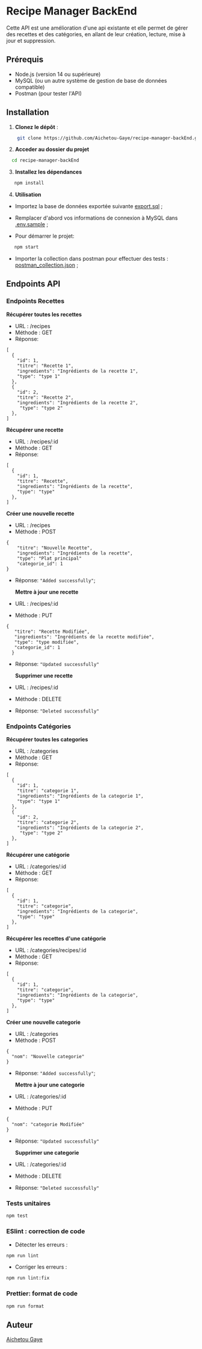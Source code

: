 # Recipe Manager BackEnd

Cette API est une amélioration d'une api existante et elle permet de gérer des recettes et des catégories, en allant de leur création, lecture, mise à jour et suppression.

## Prérequis

- Node.js (version 14 ou supérieure)
- MySQL (ou un autre système de gestion de base de données compatible)
- Postman (pour tester l'API)

## Installation

1. **Clonez le dépôt** :

```bash
    git clone https://github.com/Aichetou-Gaye/recipe-manager-backEnd.git
```

2.  **Acceder au dossier du projet**

```bash
  cd recipe-manager-backEnd
```

3. **Installez les dépendances**

```bash
   npm install
```

4. **Utilisation**

- Importez la base de données exportée suivante [export.sql](./assets/export.sql) ;

- Remplacer d'abord vos informations de connexion à MySQL dans [.env.sample](.env.sample) ;

- Pour démarrer le projet:

```bash
   npm start
```

- Importer la collection dans postman pour effectuer des tests :
  [postman_collection.json](postman_collection.json) ;

## Endpoints API

### Endpoints Recettes

**Récupérer toutes les recettes**

- URL : /recipes
- Méthode : GET
- Réponse:

```
[
  {
    "id": 1,
    "titre": "Recette 1",
    "ingredients": "Ingrédients de la recette 1",
    "type": "type 1"
  },
  {
    "id": 2,
    "titre": "Recette 2",
    "ingredients": "Ingrédients de la recette 2",
     "type": "type 2"
  },
]
```

**Récupérer une recette**

- URL : /recipes/:id
- Méthode : GET
- Réponse:

```
[
  {
    "id": 1,
    "titre": "Recette",
    "ingredients": "Ingrédients de la recette",
    "type": "type"
  },
]
```

**Créer une nouvelle recette**

- URL : /recipes
- Méthode : POST

```
{
    "titre": "Nouvelle Recette",
    "ingredients": "Ingrédients de la recette",
    "type": "Plat principal"
    "categorie_id": 1
}
```

- Réponse: `"Added successfully"`;

  **Mettre à jour une recette**

- URL : /recipes/:id
- Méthode : PUT

```
{
   "titre": "Recette Modifiée",
   "ingredients": "Ingrédients de la recette modifiée",
   "type": "type modifiée",
   "categorie_id": 1
  }
```

- Réponse: `"Updated successfully"`

  **Supprimer une recette**

- URL : /recipes/:id
- Méthode : DELETE
- Réponse: `"Deleted successfully"`

### Endpoints Catégories

**Récupérer toutes les categories**

- URL : /categories
- Méthode : GET
- Réponse:

```
[
  {
    "id": 1,
    "titre": "categorie 1",
    "ingredients": "Ingrédients de la categorie 1",
    "type": "type 1"
  },
  {
    "id": 2,
    "titre": "categorie 2",
    "ingredients": "Ingrédients de la categorie 2",
     "type": "type 2"
  },
]
```

**Récupérer une catégorie**

- URL : /categories/:id
- Méthode : GET
- Réponse:

```
[
  {
    "id": 1,
    "titre": "categorie",
    "ingredients": "Ingrédients de la categorie",
    "type": "type"
  },
]
```

**Récupérer les recettes d'une catégorie**

- URL : /categories/recipes/:id
- Méthode : GET
- Réponse:

```
[
  {
    "id": 1,
    "titre": "categorie",
    "ingredients": "Ingrédients de la categorie",
    "type": "type"
  },
]
```

**Créer une nouvelle categorie**

- URL : /categories
- Méthode : POST

```
{
  "nom": "Nouvelle categorie"
}
```
- Réponse: `"Added successfully"`;

  **Mettre à jour une categorie**

- URL : /categories/:id
- Méthode : PUT

```
{
  "nom": "categorie Modifiée"
}
```

- Réponse: `"Updated successfully"`

  **Supprimer une categorie**

- URL : /categories/:id
- Méthode : DELETE
- Réponse: `"Deleted successfully"`

### Tests unitaires

```bash
npm test
```

### ESlint : correction de code

- Détecter les erreurs :
```bash
npm run lint
```

- Corriger les erreurs :
```bash
npm run lint:fix
```

### Prettier: format de code

```bash
npm run format
```

## Auteur

[Aichetou Gaye](https://github.com/Aichetou-Gaye)
